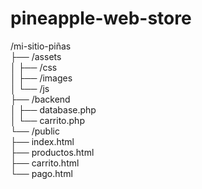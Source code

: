 # pineapple-web-store

/mi-sitio-piñas  
├── /assets               
│   ├── /css              
│   ├── /images           
│   └── /js                   
├── /backend  
│   ├── database.php      
│   └── carrito.php       
└── /public               
    ├── index.html        
    ├── productos.html    
    ├── carrito.html      
    └── pago.html     
